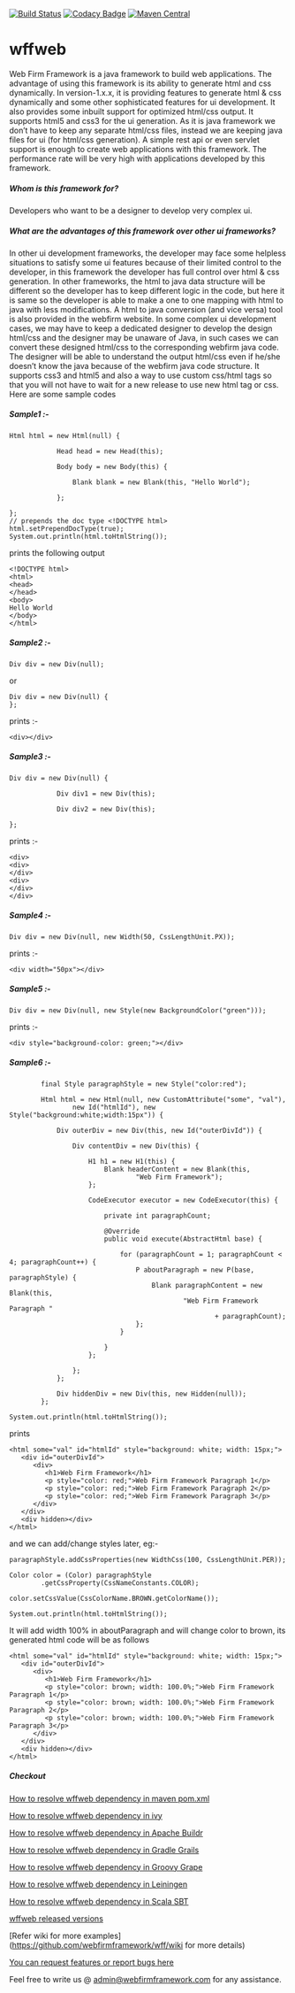 [![Build Status](https://api.travis-ci.org/webfirmframework/wff.svg?branch=master)](https://travis-ci.org/webfirmframework/wff)
[![Codacy Badge](https://api.codacy.com/project/badge/Grade/410601e16dc54b0a973c03845ad790c2)](https://www.codacy.com/app/webfirm-framework/wff?utm_source=github.com&amp;utm_medium=referral&amp;utm_content=webfirmframework/wff&amp;utm_campaign=Badge_Grade)
[![Maven Central](https://maven-badges.herokuapp.com/maven-central/com.webfirmframework/wffweb/badge.svg)](http://search.maven.org/#artifactdetails%7Ccom.webfirmframework%7Cwffweb%7C1.1.0%7Cjar)

# wffweb

Web Firm Framework is a java framework to build web applications. The advantage of using this framework is its ability to generate html and css dynamically. In version-1.x.x, it is providing features to generate html & css dynamically and some other sophisticated features for ui development. It also provides some inbuilt support for optimized html/css output. It supports html5 and css3 for the ui generation.  As it is java framework we don’t have to keep any separate html/css files, instead we are keeping java files for ui (for html/css generation). A simple rest api or even servlet support is enough to create web applications with this framework. The performance rate will be very high with applications developed by this framework.

##### Whom is this framework for?
Developers who want to be a designer to develop very complex ui.


##### What are the advantages of this framework over other ui frameworks?
In other ui development frameworks, the developer may face some helpless situations to satisfy some ui features because of their limited control to the developer, in this framework the developer has full control over html & css generation. In other frameworks, the html to java data structure will be different so the developer has to keep different logic in the code, but here it is same so the developer is able to make a one to one mapping with html to java with less modifications. A html to java conversion (and vice versa) tool is also provided in the webfirm website. In some complex ui development cases, we may have to keep a dedicated designer to develop the design html/css and the designer may be unaware of Java, in such cases we can convert these designed html/css to the corresponding webfirm java code. The designer will be able to understand the output html/css even if he/she doesn’t know the java because of the webfirm java code structure. It supports css3 and html5 and also a way to use custom css/html tags so that you will not have to wait for a new release to use new html tag or css.
Here are some sample codes

##### Sample1 :-
~~~
Html html = new Html(null) {
       	 
        	Head head = new Head(this);
       	 
        	Body body = new Body(this) {
           	 
            	Blank blank = new Blank(this, "Hello World");
           	 
        	};
       	 
};
// prepends the doc type <!DOCTYPE html>
html.setPrependDocType(true);
System.out.println(html.toHtmlString()); 
~~~
prints the following output
~~~
<!DOCTYPE html>
<html>
<head>
</head>
<body>
Hello World
</body>
</html>
~~~

##### Sample2 :-
~~~
Div div = new Div(null); 
~~~
or 
~~~
Div div = new Div(null) {
};
~~~
prints :- 
~~~
<div></div>
~~~

##### Sample3 :-
~~~
Div div = new Div(null) {
       	 
        	Div div1 = new Div(this);  
       	 
        	Div div2 = new Div(this);
       	 
};
~~~
prints :- 
~~~
<div>
<div>
</div>
<div>
</div>
</div>
~~~
##### Sample4 :-
~~~
Div div = new Div(null, new Width(50, CssLengthUnit.PX));
~~~
prints :- 
~~~
<div width="50px"></div>
~~~

##### Sample5 :-
~~~
Div div = new Div(null, new Style(new BackgroundColor("green")));
~~~
prints :- 
~~~
<div style="background-color: green;"></div>
~~~

##### Sample6 :-
```
        final Style paragraphStyle = new Style("color:red");

        Html html = new Html(null, new CustomAttribute("some", "val"),
                new Id("htmlId"), new Style("background:white;width:15px")) {

            Div outerDiv = new Div(this, new Id("outerDivId")) {

                Div contentDiv = new Div(this) {

                    H1 h1 = new H1(this) {
                        Blank headerContent = new Blank(this,
                                "Web Firm Framework");
                    };

                    CodeExecutor executor = new CodeExecutor(this) {

                        private int paragraphCount;

                        @Override
                        public void execute(AbstractHtml base) {

                            for (paragraphCount = 1; paragraphCount < 4; paragraphCount++) {
                                P aboutParagraph = new P(base, paragraphStyle) {
                                    Blank paragraphContent = new Blank(this,
                                            "Web Firm Framework Paragraph "
                                                    + paragraphCount);
                                };
                            }

                        }
                    };

                };
            };

            Div hiddenDiv = new Div(this, new Hidden(null));
        };
        
System.out.println(html.toHtmlString());
```
prints

```
<html some="val" id="htmlId" style="background: white; width: 15px;">
   <div id="outerDivId">
      <div>
         <h1>Web Firm Framework</h1>
         <p style="color: red;">Web Firm Framework Paragraph 1</p>
         <p style="color: red;">Web Firm Framework Paragraph 2</p>
         <p style="color: red;">Web Firm Framework Paragraph 3</p>
      </div>
   </div>
   <div hidden></div>
</html>
```
and we can add/change styles later, eg:-
```
paragraphStyle.addCssProperties(new WidthCss(100, CssLengthUnit.PER));

Color color = (Color) paragraphStyle
        .getCssProperty(CssNameConstants.COLOR);
        
color.setCssValue(CssColorName.BROWN.getColorName());

System.out.println(html.toHtmlString());

```
It will add width 100% in aboutParagraph and will change color to brown, its generated html code will be as follows

```
<html some="val" id="htmlId" style="background: white; width: 15px;">
   <div id="outerDivId">
      <div>
         <h1>Web Firm Framework</h1>
         <p style="color: brown; width: 100.0%;">Web Firm Framework Paragraph 1</p>
         <p style="color: brown; width: 100.0%;">Web Firm Framework Paragraph 2</p>
         <p style="color: brown; width: 100.0%;">Web Firm Framework Paragraph 3</p>
      </div>
   </div>
   <div hidden></div>
</html>
```


##### Checkout 

[How to resolve wffweb dependency in maven pom.xml](https://github.com/webfirmframework/wff/wiki/How-to-resolve-wffweb-dependency-in-maven-pom.xml)

[How to resolve wffweb dependency in ivy](https://github.com/webfirmframework/wff/wiki/How-to-resolve-wffweb-dependency-in-ivy)

[How to resolve wffweb dependency in Apache Buildr](https://github.com/webfirmframework/wff/wiki/How-to-resolve-wffweb-dependency-in-Apache-Buildr)

[How to resolve wffweb dependency in Gradle Grails](https://github.com/webfirmframework/wff/wiki/How-to-resolve-wffweb-dependency-in-Gradle-Grails)

[How to resolve wffweb dependency in Groovy Grape](https://github.com/webfirmframework/wff/wiki/How-to-resolve-wffweb-dependency-in-Groovy-Grape)

[How to resolve wffweb dependency in Leiningen](https://github.com/webfirmframework/wff/wiki/How-to-resolve-wffweb-dependency-in-Leiningen)

[How to resolve wffweb dependency in Scala SBT](https://github.com/webfirmframework/wff/wiki/How-to-resolve-wffweb-dependency-in-Scala-SBT)

[wffweb released versions](https://github.com/webfirmframework/wff/wiki/wffweb-released-versions)


[Refer wiki for more examples](https://github.com/webfirmframework/wff/wiki for more details)

[You can request features or report bugs here](https://github.com/webfirmframework/wff/issues)

Feel free to write us @ admin@webfirmframework.com for any assistance.
